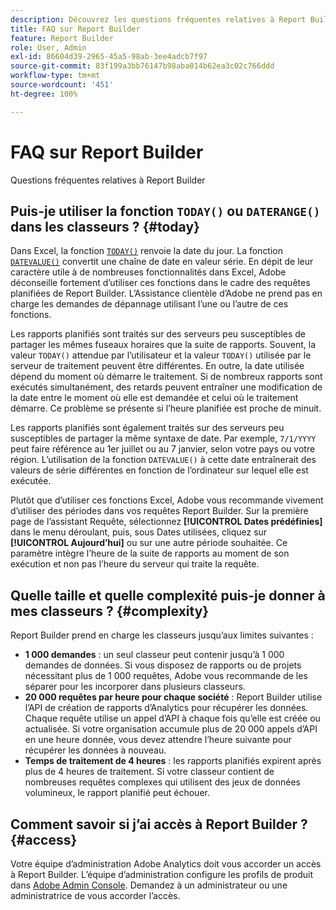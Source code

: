 ```yaml
---
description: Découvrez les questions fréquentes relatives à Report Builder.
title: FAQ sur Report Builder
feature: Report Builder
role: User, Admin
exl-id: 86604d39-2965-45a5-98ab-3ee4adcb7f97
source-git-commit: 83f199a3bb76147b98aba014b62ea3c02c766ddd
workflow-type: tm+mt
source-wordcount: '451'
ht-degree: 100%

---
```


# FAQ sur Report Builder

Questions fréquentes relatives à Report Builder

## Puis-je utiliser la fonction `TODAY()` ou `DATERANGE()` dans les classeurs ? {#today}

Dans Excel, la fonction [`TODAY()`](https://support.microsoft.com/fr-fr/office/today-function-5eb3078d-a82c-4736-8930-2f51a028fdd9) renvoie la date du jour. La fonction [`DATEVALUE()`](https://support.microsoft.com/fr-fr/office/datevalue-function-df8b07d4-7761-4a93-bc33-b7471bbff252) convertit une chaîne de date en valeur série. En dépit de leur caractère utile à de nombreuses fonctionnalités dans Excel, Adobe déconseille fortement d’utiliser ces fonctions dans le cadre des requêtes planifiées de Report Builder. L’Assistance clientèle d’Adobe ne prend pas en charge les demandes de dépannage utilisant l’une ou l’autre de ces fonctions.

Les rapports planifiés sont traités sur des serveurs peu susceptibles de partager les mêmes fuseaux horaires que la suite de rapports. Souvent, la valeur `TODAY()` attendue par l’utilisateur et la valeur `TODAY()` utilisée par le serveur de traitement peuvent être différentes. En outre, la date utilisée dépend du moment où démarre le traitement. Si de nombreux rapports sont exécutés simultanément, des retards peuvent entraîner une modification de la date entre le moment où elle est demandée et celui où le traitement démarre. Ce problème se présente si l’heure planifiée est proche de minuit.

Les rapports planifiés sont également traités sur des serveurs peu susceptibles de partager la même syntaxe de date. Par exemple, `7/1/YYYY` peut faire référence au 1er juillet ou au 7 janvier, selon votre pays ou votre région. L’utilisation de la fonction `DATEVALUE()` à cette date entraînerait des valeurs de série différentes en fonction de l’ordinateur sur lequel elle est exécutée.

Plutôt que d’utiliser ces fonctions Excel, Adobe vous recommande vivement d’utiliser des périodes dans vos requêtes Report Builder. Sur la première page de l’assistant Requête, sélectionnez **[!UICONTROL Dates prédéfinies]** dans le menu déroulant, puis, sous Dates utilisées, cliquez sur **[!UICONTROL Aujourd’hui]** ou sur une autre période souhaitée. Ce paramètre intègre l’heure de la suite de rapports au moment de son exécution et non pas l’heure du serveur qui traite la requête.

## Quelle taille et quelle complexité puis-je donner à mes classeurs ? {#complexity}

Report Builder prend en charge les classeurs jusqu’aux limites suivantes :

* **1 000 demandes** : un seul classeur peut contenir jusquʼà 1 000 demandes de données. Si vous disposez de rapports ou de projets nécessitant plus de 1 000 requêtes, Adobe vous recommande de les séparer pour les incorporer dans plusieurs classeurs.
* **20 000 requêtes par heure pour chaque société** : Report Builder utilise l’API de création de rapports d’Analytics pour récupérer les données. Chaque requête utilise un appel d’API à chaque fois qu’elle est créée ou actualisée. Si votre organisation accumule plus de 20 000 appels d’API en une heure donnée, vous devez attendre l’heure suivante pour récupérer les données à nouveau.
* **Temps de traitement de 4 heures** : les rapports planifiés expirent après plus de 4 heures de traitement. Si votre classeur contient de nombreuses requêtes complexes qui utilisent des jeux de données volumineux, le rapport planifié peut échouer.

## Comment savoir si j’ai accès à Report Builder ? {#access}

Votre équipe d’administration Adobe Analytics doit vous accorder un accès à Report Builder. L’équipe d’administration configure les profils de produit dans [Adobe Admin Console](https://experienceleague.adobe.com/fr/docs/analytics/admin/admin-console/home). Demandez à un administrateur ou une administratrice de vous accorder l’accès.
